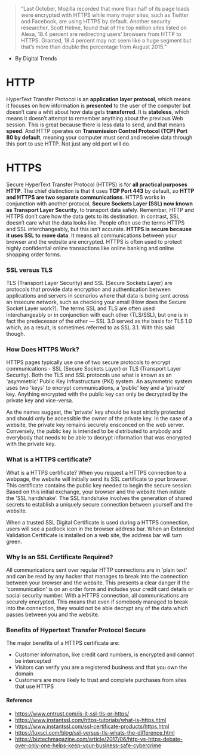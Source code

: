 >  “Last October, Mozilla recorded that more than half of its page loads were encrypted with HTTPS while many major sites, such as Twitter and
Facebook, are using HTTPS by default. Another security researcher, Scott Helme, found that of the top million sites listed on Alexa, 18.4 
percent are redirecting users’ browsers from HTTP to HTTPS. Granted, 18.4 percent may not seem like a huge segment but that’s more than 
double the percentage from August 2015.”
  * By Digital Trends

# HTTP
HyperText Transfer Protocol is an __application layer protocol__, which means it focuses on how information is __presented__ to the user of
the computer but doesn’t care a whit about how data gets __transferred__. It is __stateless__, which means it doesn’t attempt to remember 
anything about the previous Web session. This is great because there is less data to send, and that means __speed__. And HTTP operates on 
__Transmission Control Protocol (TCP) Port 80 by default__, meaning your computer must send and receive data through this port to use HTTP. 
Not just any old port will do.

# HTTPS
Secure HyperText Transfer Protocol (HTTPS) is for __all practical purposes HTTP__. The chief distinction is that it uses __TCP Port 
443__ by default, so __HTTP and HTTPS are two separate communications__. HTTPS works in conjunction with another protocol, __Secure 
Sockets Layer (SSL) now known as Transport Layer Security__, to transport data safely. Remember, HTTP and HTTPS don’t care how the data 
gets to its destination. In contrast, SSL doesn’t care what the data looks like. People often use the terms HTTPS and SSL interchangeably, 
but this isn’t accurate. __HTTPS is secure because it uses SSL to move data__.  It means all communications between your browser and the 
website are encrypted. HTTPS is often used to protect highly confidential online transactions like online banking and online shopping 
order forms.

### SSL versus TLS
TLS (Transport Layer Security) and SSL (Secure Sockets Layer) are protocols that provide data encryption and authentication between 
applications and servers in scenarios where that data is being sent across an insecure network, such as checking your email (How does 
the Secure Socket Layer work?). The terms SSL and TLS are often used interchangeably or in conjunction with each other (TLS/SSL), but 
one is in fact the predecessor of the other — SSL 3.0 served as the basis for TLS 1.0 which, as a result, is sometimes referred to as 
SSL 3.1. With this said though.

### How Does HTTPS Work?
HTTPS pages typically use one of two secure protocols to encrypt communications - SSL (Secure Sockets Layer) or TLS (Transport Layer 
Security). Both the TLS and SSL protocols use what is known as an 'asymmetric' Public Key Infrastructure (PKI) system. An asymmetric 
system uses two 'keys' to encrypt communications, a 'public' key and a 'private' key. Anything encrypted with the public key can only 
be decrypted by the private key and vice-versa.

As the names suggest, the 'private' key should be kept strictly protected and should only be accessible the owner of the private key. 
In the case of a website, the private key remains securely ensconced on the web server. Conversely, the public key is intended to be 
distributed to anybody and everybody that needs to be able to decrypt information that was encrypted with the private key.


### What is a HTTPS certificate?

What is a HTTPS certificate?
When you request a HTTPS connection to a webpage, the website will initially send its SSL certificate to your browser. This certificate 
contains the public key needed to begin the secure session. Based on this initial exchange, your browser and the website then initiate 
the 'SSL handshake'. The SSL handshake involves the generation of shared secrets to establish a uniquely secure connection between 
yourself and the website.

When a trusted SSL Digital Certificate is used during a HTTPS connection, users will see a padlock icon in the browser address bar. 
When an Extended Validation Certificate is installed on a web site, the address bar will turn green.

### Why Is an SSL Certificate Required?
All communications sent over regular HTTP connections are in 'plain text' and can be read by any hacker that manages to break into the 
connection between your browser and the website. This presents a clear danger if the 'communication' is on an order form and includes 
your credit card details or social security number. With a HTTPS connection, all communications are securely encrypted. This means that 
even if somebody managed to break into the connection, they would not be able decrypt any of the data which passes between you and the 
website.

### Benefits of Hypertext Transfer Protocol Secure

The major benefits of a HTTPS certificate are:
  * Customer information, like credit card numbers, is encrypted and cannot be intercepted
  * Visitors can verify you are a registered business and that you own the domain
  * Customers are more likely to trust and complete purchases from sites that use HTTPS

#### Reference
  * https://www.entrust.com/is-it-ssl-tls-or-https/
  * https://www.instantssl.com/https-tutorials/what-is-https.html
  * https://www.instantssl.com/ssl-certificate-products/https.html
  * https://luxsci.com/blog/ssl-versus-tls-whats-the-difference.html
  * https://biztechmagazine.com/article/2017/06/http-vs-https-debate-over-only-one-helps-keep-your-business-safe-cybercrime
  
